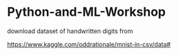 # Python-and-ML-Workshop


download dataset of handwritten digits from 

https://www.kaggle.com/oddrationale/mnist-in-csv/data#
